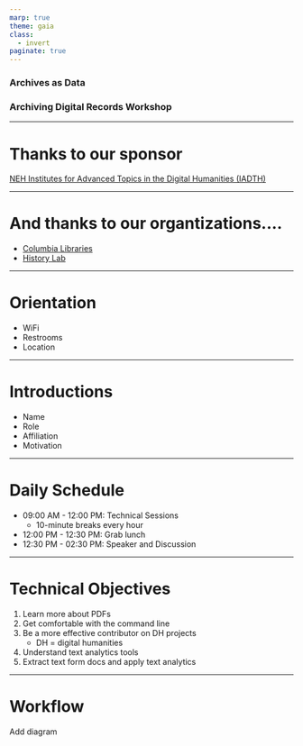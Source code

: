 ```yaml
---
marp: true
theme: gaia
class:
  - invert
paginate: true
---
```

<!-- _class: lead -->
### Archives as Data
### Archiving Digital Records Workshop
---
# Thanks to our sponsor
[NEH Institutes for Advanced Topics in the Digital Humanities (IADTH)](https://www.neh.gov/grants/odh/institutes-advanced-topics-in-the-digital-humanities)

---
# And thanks to our organtizations....
* [Columbia Libraries](https://library.columbia.edu/)
* [History Lab](http://history-lab.org)  
---
# Orientation
* WiFi
* Restrooms
* Location
---
# Introductions
* Name
* Role
* Affiliation
* Motivation
---
# Daily Schedule
* 09:00 AM - 12:00 PM: Technical Sessions
  * 10-minute breaks every hour
* 12:00 PM - 12:30 PM: Grab lunch
* 12:30 PM - 02:30 PM: Speaker and Discussion
---
# Technical Objectives
1. Learn more about PDFs
2. Get comfortable with the command line
3. Be a more effective contributor on DH projects
   * DH = digital humanities
4. Understand text analytics tools
5. Extract text form docs and apply text analytics
---
# Workflow
Add diagram